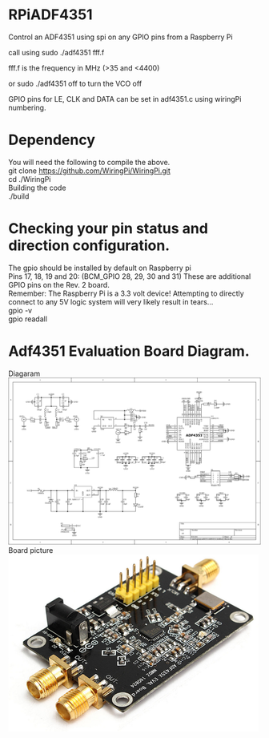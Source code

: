 # RPiADF4351
Control an ADF4351 using spi on any GPIO pins from a Raspberry Pi

call using sudo ./adf4351 fff.f

fff.f is the frequency in MHz (>35 and <4400)

or sudo ./adf4351 off to turn the VCO off

GPIO pins for LE, CLK and DATA can be set in adf4351.c using wiringPi numbering.
# Dependency
You will need the following to compile the above.<br>
git clone https://github.com/WiringPi/WiringPi.git<br>
cd ./WiringPi<br>
Building the code<br>
./build<br>
# Checking your pin status and direction configuration.
The gpio should be installed by default on Raspberry pi<br>
Pins 17, 18, 19 and 20: (BCM_GPIO 28, 29, 30 and 31) These are additional GPIO pins on the Rev. 2 board.<br>
Remember: The Raspberry Pi is a 3.3 volt device! Attempting to directly connect to any 5V logic system will very likely result in tears…<br>
gpio -v<br>
gpio readall<br>

# Adf4351 Evaluation Board Diagram.
Diagaram<br>
![Adf4351 Eval Board](images/Adf_4351_Diagram_1.png?raw=true "ADF4350 Eval Boards")<br>
Board picture<br>
![Adf4351 Eval Board](images/35M-4.4GHz_PLL_RF_Signal_ADF4351_1.png?raw=true "ADF4350 Eval Boards")<br>

